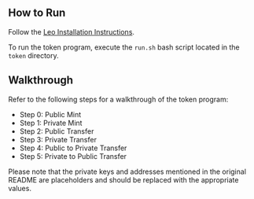 

## How to Run

Follow the [Leo Installation Instructions](https://developer.aleo.org/leo/installation).

To run the token program, execute the `run.sh` bash script located in the `token` directory.

## Walkthrough

Refer to the following steps for a walkthrough of the token program:

* Step 0: Public Mint
* Step 1: Private Mint
* Step 2: Public Transfer
* Step 3: Private Transfer
* Step 4: Public to Private Transfer
* Step 5: Private to Public Transfer

Please note that the private keys and addresses mentioned in the original README are placeholders and should be replaced with the appropriate values.


